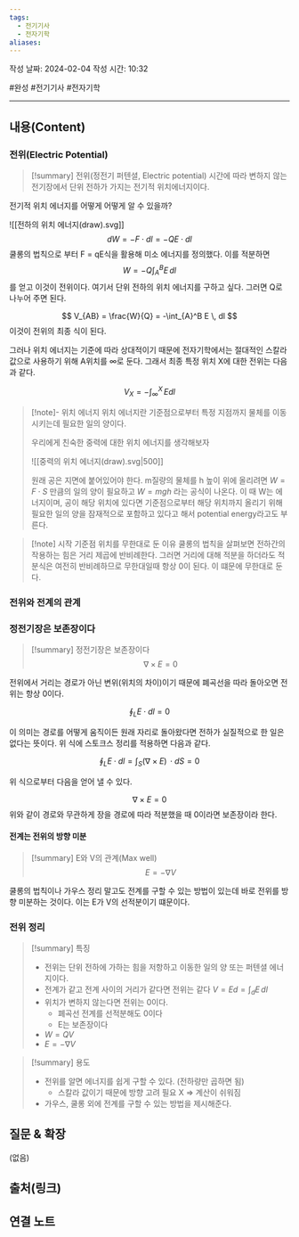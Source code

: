 ```yaml
---
tags:
  - 전기기사
  - 전자기학
aliases:
---
```

작성 날짜: 2024-02-04
작성 시간: 10:32

#완성  #전기기사 #전자기학 

----
## 내용(Content)
### 전위(Electric Potential)
>[!summary] 전위(정전기 퍼텐셜, Electric potential)
>시간에 따라 변하지 않는 전기장에서 단위 전하가 가지는 전기적 위치에너지이다.

전기적 위치 에너지를 어떻게 어떻게 알 수 있을까? 

![[전하의 위치 에너지(draw).svg]]
$$
dW = -F \cdot dl = -QE \cdot dl
$$
쿨롱의 법칙으로 부터 F = qE식을 활용해 미소 에너지를 정의했다. 이를 적분하면
$$
W = -Q\int_{A}^B E \, dl 
$$
를 얻고 이것이 전위이다. 여기서 단위 전하의 위치 에너지를 구하고 싶다. 그러면 Q로 나누어 주면 된다.

$$
V_{AB} = \frac{W}{Q} = -\int_{A}^B E \, dl 
$$
이것이 전위의 최종 식이 된다.

그러나 위치 에너지는 기준에 따라 상대적이기 때문에 전자기학에서는 절대적인 스칼라 값으로 사용하기 위해 A위치를 $\infty$로 둔다.  그래서 최종 특정 위치 X에 대한 전위는 다음과 같다.

$$
V_{X} = -\int _{\infty}^X \, Edl 
$$

>[!note]- 위치 에너지
>위치 에너지란 기준점으로부터 특정 지점까지 물체를 이동시키는데 필요한 일의 양이다.
>
>우리에게 친숙한 중력에 대한 위치 에너지를 생각해보자
>
>![[중력의 위치 에너지(draw).svg|500]]
>
>원래 공은 지면에 붙어있어야 한다. m질량의 물체를 h 높이 위에 올리려면 $W = F \cdot S$ 만큼의 일의 양이 필요하고 $W = mgh$ 라는 공식이 나온다. 이 때 W는 에너지이며, 공이 해당 위치에 있다면 기준점으로부터 해당 위치까지 올리기 위해 필요한 일의 양을 잠재적으로 포함하고 있다고 해서 potential energy라고도 부른다.

>[!note] 시작 기준점 위치를 무한대로 둔 이유
>쿨롱의 법칙을 살펴보면 전하간의 작용하는 힘은 거리 제곱에 반비례한다. 그러면 거리에 대해 적분을 하더라도 적분식은 여전히 반비례하므로 무한대일때 항상 0이 된다. 이 떄문에 무한대로 둔다.

### 전위와 전계의 관계

### 정전기장은 보존장이다

>[!summary] 정전기장은 보존장이다
>$$
>\nabla \times E = 0
>$$


전위에서 거리는 경로가 아닌 변위(위치의 차이)이기 때문에 폐곡선을 따라 돌아오면 전위는 항상 0이다.

$$
\oint_{L}E \cdot dl = 0
$$

이 의미는 경로를 어떻게 움직이든 원래 자리로 돌아왔다면 전하가 실질적으로 한 일은 없다는 뜻이다.  위 식에 스토크스 정리를 적용하면 다음과 같다.

$$
\oint_{L}E \cdot dl = \int _{S} (\nabla \times E) \, \cdot dS = 0 
$$

위 식으로부터 다음을 얻어 낼 수 있다.

$$
\nabla \times E = 0
$$
위와 같이 경로와 무관하게 장을 경로에 따라 적분했을 때 0이라면 보존장이라 한다.


#### 전계는 전위의 방향 미분

>[!summary] E와 V의 관계(Max well)
>$$
>E = -\nabla V
>$$


쿨롱의 법칙이나 가우스 정리 말고도 전계를 구할 수 있는 방법이 있는데 바로 전위를 방향 미분하는 것이다. 이는 E가 V의 선적분이기 떄문이다. 


### 전위 정리
>[!summary] 특징
>- 전위는 단위 전하에 가하는 힘을 저항하고 이동한 일의 양 또는 퍼텐셜 에너지이다.
>- 전계가 같고 전계 사이의 거리가 같다면 전위는 같다 $V=Ed=\int_{d} E \, dl$
>- 위치가 변하지 않는다면 전위는 0이다.
>	- 폐곡선 전계를 선적분해도 0이다
>	- E는 보존장이다
>- $W = QV$
>- $E = -\nabla V$

>[!summary] 용도
>- 전위를 알면 에너지를 쉽게 구할 수 있다. (전하량만 곱하면 됨)
>	- 스칼라 값이기 때문에 방향 고려 필요 X => 계산이 쉬워짐
>- 가우스, 쿨롱 외에 전계를 구할 수 있는 방법을 제시해준다.

## 질문 & 확장

(없음)

## 출처(링크)


## 연결 노트










